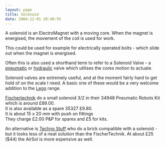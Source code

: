 ```yaml
---
layout: page
title: Solenoid
date: 2004-12-01 20:40:55
---
```

<p>A solenoid is an ElectroMagnet with a moving core.  When the magnet is energised, the movement of the coil is used for work.
</p>
<p>This could be used for example for electrically operated bolts - which slide out when the magnet is energised.
</p>
<p>Often this is also used a shorthand term to refer to a Solenoid Valve - a <a href="/wiki/pneumatic.html" title="Use of air to operate and power actuators">pneumatic</a> or <a href="/wiki/hydraulic.html" title="Hydraulic">hydraulic</a> valve which utilises the cores motion to actuate.
</p>
<p>Solenoid valves are extremely useful, and at the moment fairly hard to get hold of on the scale I need. A basic one of these would be a very welcome addition to the <a href="/wiki/lego.html" title="The best known construction toy">Lego</a> range.
</p>
<p><a  href="http://www.Fischertechnik.co.uk" rel="external" target="_blank">Fischertechnik</a> do a small solenoid 3/2 in their 34948 Pneumatic Robots Kit which is around £89.00.
<br/>It is also available as a spare 35327 £9.80.
<br/>It is about 15 x 20 mm with push on fittings
<br/>They charge £2.00 P&amp;P for spares and £5 for kits.
</p>
<p>An alternative is <a  href="http://www.techno-stuff.com/AirSol.htm" rel="external" target="_blank">Techno Stuff</a> who do a brick compatible with a solenoid - but it looks less of a neat solution than the FischerTechnik. At about £25 ($44) the AirSol is more expensive as well.
</p>
